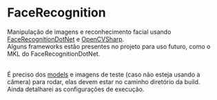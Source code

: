 # FaceRecognition
Manipulação de imagens e reconhecimento facial usando [FaceRecognitionDotNet](https://github.com/takuya-takeuchi/FaceRecognitionDotNet) e [OpenCVSharp](https://github.com/shimat/opencvsharp).</br>
Alguns frameworks estão presentes no projeto para uso futuro, como o MKL do FaceRecognitionDotNet. </br></br>

É preciso dos [models](https://github.com/davisking/dlib-models) e imagens de teste (caso não esteja usando a câmera) para rodar, elas devem estar no caminho diretório da build. </br>
Ainda detalharei as configurações de execução.
